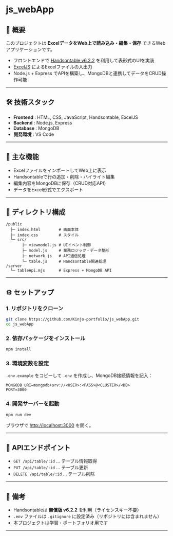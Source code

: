 # js_webApp

## 📌 概要
このプロジェクトは **ExcelデータをWeb上で読み込み・編集・保存** できるWebアプリケーションです。  
- フロントエンドで [Handsontable v6.2.2](https://handsontable.com/) を利用して表形式のUIを実装  
- [ExcelJS](https://github.com/exceljs/exceljs) によるExcelファイルの入出力  
- Node.js + Express でAPIを構築し、MongoDBと連携してデータをCRUD操作可能

---

## 🛠️ 技術スタック
- **Frontend** : HTML, CSS, JavaScript, Handsontable, ExcelJS  
- **Backend** : Node.js, Express  
- **Database** : MongoDB  
- **開発環境** : VS Code  

---

## 🚀 主な機能
- ExcelファイルをインポートしてWeb上に表示  
- Handsontableで行の追加・削除・ハイライト編集  
- 編集内容をMongoDBに保存（CRUD対応API）  
- データをExcel形式でエクスポート  

---

## 📂 ディレクトリ構成
```
/public
  ├─ index.html        # 画面本体
  ├─ index.css         # スタイル
  └─ src/
       ├─ viewmodel.js # UIイベント制御
       ├─ model.js     # 業務ロジック・データ整形
       ├─ network.js   # API通信処理
       └─ table.js     # Handsontable関連処理
/server
  └─ tableApi.mjs      # Express + MongoDB API
```

---

## ⚙️ セットアップ
### 1. リポジトリをクローン
```bash
git clone https://github.com/Kinjo-portfolio/js_webApp.git
cd js_webApp
```

### 2. 依存パッケージをインストール
```bash
npm install
```

### 3. 環境変数を設定
`.env.example` をコピーして `.env` を作成し、MongoDB接続情報を記入：
```
MONGODB_URI=mongodb+srv://<USER>:<PASS>@<CLUSTER>/<DB>
PORT=3000
```

### 4. 開発サーバーを起動
```bash
npm run dev
```
ブラウザで [http://localhost:3000](http://localhost:3000) を開く。

---

## 📖 APIエンドポイント
- `GET /api/table/:id` … テーブル情報取得  
- `PUT /api/table/:id` … テーブル更新  
- `DELETE /api/table/:id` … テーブル削除  

---

## 📝 備考
- Handsontableは **無償版 v6.2.2** を利用（ライセンスキー不要）  
- `.env` ファイルは `.gitignore` に設定済み（リポジトリには含まれません）  
- 本プロジェクトは学習・ポートフォリオ用です  

---

